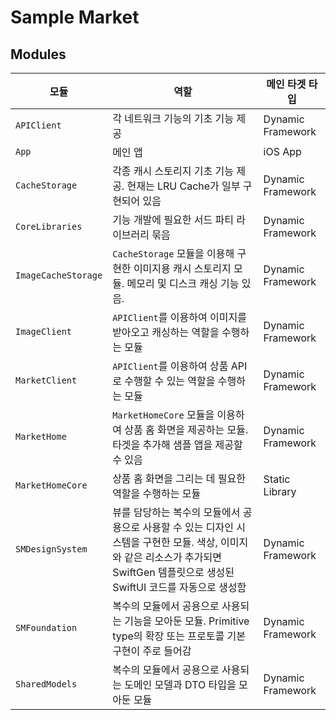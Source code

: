# Sample Market


## Modules

| 모듈 | 역할 | 메인 타겟 타입 |
| --- | --- | --- |
| `APIClient` | 각 네트워크 기능의 기초 기능 제공 | Dynamic Framework |
| `App` | 메인 앱 | iOS App |
| `CacheStorage` | 각종 캐시 스토리지 기초 기능 제공. 현재는 LRU Cache가 일부 구현되어 있음 | Dynamic Framework |
| `CoreLibraries` | 기능 개발에 필요한 서드 파티 라이브러리 묶음 | Dynamic Framework |
| `ImageCacheStorage` | `CacheStorage` 모듈을 이용해 구현한 이미지용 캐시 스토리지 모듈. 메모리 및 디스크 캐싱 기능 있음. | Dynamic Framework |
| `ImageClient` | `APIClient`를 이용하여 이미지를 받아오고 캐싱하는 역할을 수행하는 모듈 | Dynamic Framework |
| `MarketClient` | `APIClient`를 이용하여 상품 API로 수행할 수 있는 역할을 수행하는 모듈 | Dynamic Framework |
| `MarketHome` | `MarketHomeCore` 모듈을 이용하여 상품 홈 화면을 제공하는 모듈. 타겟을 추가해 샘플 앱을 제공할 수 있음 | Dynamic Framework |
| `MarketHomeCore` | 상품 홈 화면을 그리는 데 필요한 역할을 수행하는 모듈 | Static Library |
| `SMDesignSystem` | 뷰를 담당하는 복수의 모듈에서 공용으로 사용할 수 있는 디자인 시스템을 구현한 모듈. 색상, 이미지와 같은 리소스가 추가되면 SwiftGen 템플릿으로 생성된 SwiftUI 코드를 자동으로 생성함 | Dynamic Framework |
| `SMFoundation` | 복수의 모듈에서 공용으로 사용되는 기능을 모아둔 모듈. Primitive type의 확장 또는 프로토콜 기본 구현이 주로 들어감 | Dynamic Framework |
| `SharedModels` | 복수의 모듈에서 공용으로 사용되는 도메인 모델과 DTO 타입을 모아둔 모듈 | Dynamic Framework | 
